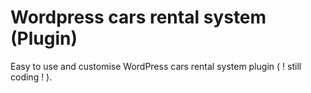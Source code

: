 # Wordpress cars rental system (Plugin)
Easy to use and customise WordPress cars rental system plugin ( ! still coding ! ).
